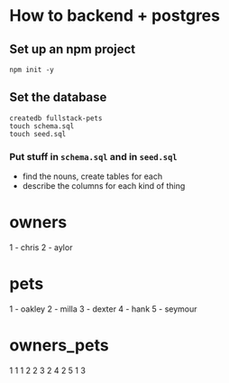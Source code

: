 # How to backend + postgres

## Set up an npm project

```
npm init -y
```

## Set the database

```
createdb fullstack-pets
touch schema.sql
touch seed.sql
```

### Put stuff in `schema.sql` and in `seed.sql`

- find the nouns, create tables for each
- describe the columns for each kind of thing




# owners
1 - chris
2 - aylor


# pets
1 - oakley
2 - milla
3 - dexter
4 - hank
5 - seymour

# owners_pets
1 1
1 2
2 3
2 4
2 5
1 3
